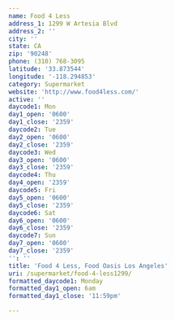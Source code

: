 ```yaml
---
name: Food 4 Less
address_1: 1299 W Artesia Blvd
address_2: ''
city: ''
state: CA
zip: '90248'
phone: (310) 768-3095
latitude: '33.873544'
longitude: '-118.294853'
category: Supermarket
website: 'http://www.food4less.com/'
active: ''
daycode1: Mon
day1_open: '0600'
day1_close: '2359'
daycode2: Tue
day2_open: '0600'
day2_close: '2359'
daycode3: Wed
day3_open: '0600'
day3_close: '2359'
daycode4: Thu
day4_open: '2359'
daycode5: Fri
day5_open: '0600'
day5_close: '2359'
daycode6: Sat
day6_open: '0600'
day6_close: '2359'
daycode7: Sun
day7_open: '0600'
day7_close: '2359'
'': ''
title: 'Food 4 Less, Food Oasis Los Angeles'
uri: /supermarket/food-4-less1299/
formatted_daycode1: Monday
formatted_day1_open: 6am
formatted_day1_close: '11:59pm'

---
```

